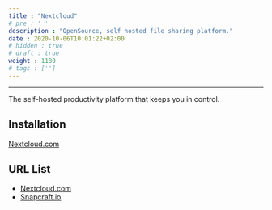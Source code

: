 ```yaml
---
title : "Nextcloud"
# pre : ' '
description : "OpenSource, self hosted file sharing platform."
date : 2020-10-06T10:01:22+02:00
# hidden : true
# draft : true
weight : 1180
# tags : ['']
---
```


---

The self-hosted productivity platform that keeps you in control.

## Installation

[Nextcloud.com](https://nextcloud.com/install/)

## URL List

- [Nextcloud.com](https://nextcloud.com/)
- [Snapcraft.io](https://snapcraft.io/nextcloud)

